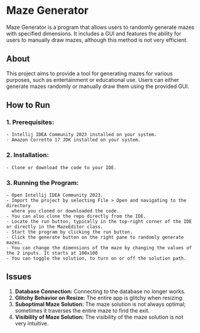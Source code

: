# Maze Generator

Maze Generator is a program that allows users to randomly generate mazes with specified dimensions. It includes a GUI and features the ability for users to manually draw mazes, although this method is not very efficient.

## About
This project aims to provide a tool for generating mazes for various purposes, such as entertainment or educational use. Users can either generate mazes randomly or manually draw them using the provided GUI.

## How to Run

### 1. Prerequisites:

    - Intellij IDEA Community 2023 installed on your system.
    - Amazon Corretto 17 JDK installed on your system.
    
### 2. Installation:

    - Clone or download the code to your IDE.
    
### 3. Running the Program:

    - Open Intellij IDEA Community 2023.
    - Import the project by selecting File > Open and navigating to the directory 
      where you cloned or downloaded the code.
    - You can also clone the repo directly from the IDE.
    - Locate the run button, typically in the top-right corner of the IDE or directly in the MazeEditor class.
    - Start the program by clicking the run button.
    - Click the generate button on the right pane to randomly generate mazes.
    - You can change the dimensions of the maze by changing the values of the 2 inputs. It starts at 100x100
    - You can toggle the solution, to turn on or off the solution path. 

## Issues

1. **Database Connection:** Connecting to the database no longer works.
2. **Glitchy Behavior on Resize:** The entire app is glitchy when resizing.
3. **Suboptimal Maze Solution:** The maze solution is not always optimal; sometimes it traverses the entire maze to find the exit.
4. **Visibility of Maze Solution:** The visibility of the maze solution is not very intuitive.
